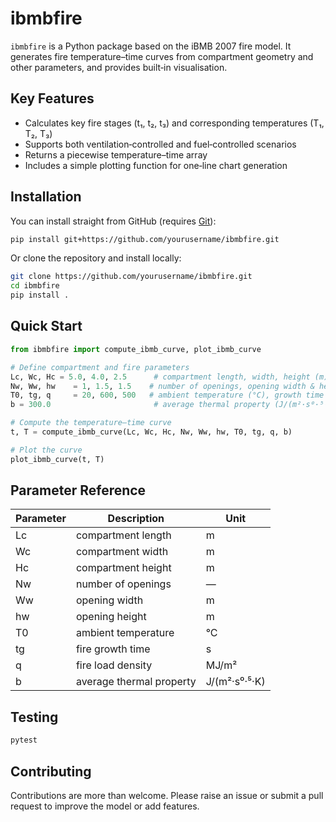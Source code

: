 # ibmbfire

`ibmbfire` is a Python package based on the iBMB 2007 fire model. It generates fire temperature–time curves from compartment geometry and other parameters, and provides built‑in visualisation.

## Key Features

- Calculates key fire stages (t₁, t₂, t₃) and corresponding temperatures (T₁, T₂, T₃)
- Supports both ventilation‑controlled and fuel‑controlled scenarios
- Returns a piecewise temperature–time array
- Includes a simple plotting function for one‑line chart generation

## Installation

You can install straight from GitHub (requires [Git](https://git-scm.com/)):

```bash
pip install git+https://github.com/yourusername/ibmbfire.git
```
Or clone the repository and install locally:

```bash
git clone https://github.com/yourusername/ibmbfire.git
cd ibmbfire
pip install .
```

## Quick Start
```python
from ibmbfire import compute_ibmb_curve, plot_ibmb_curve

# Define compartment and fire parameters
Lc, Wc, Hc = 5.0, 4.0, 2.5      # compartment length, width, height (m)
Nw, Ww, hw    = 1, 1.5, 1.5    # number of openings, opening width & height (m)
T0, tg, q     = 20, 600, 500   # ambient temperature (°C), growth time (s), fire load density (MJ/m²)
b = 300.0                       # average thermal property (J/(m²·s⁰·⁵·K))

# Compute the temperature–time curve
t, T = compute_ibmb_curve(Lc, Wc, Hc, Nw, Ww, hw, T0, tg, q, b)

# Plot the curve
plot_ibmb_curve(t, T)
```

## Parameter Reference
| Parameter | Description              | Unit          |
| --------- | ------------------------ | ------------- |
| Lc        | compartment length       | m             |
| Wc        | compartment width        | m             |
| Hc        | compartment height       | m             |
| Nw        | number of openings       | —             |
| Ww        | opening width            | m             |
| hw        | opening height           | m             |
| T0        | ambient temperature      | °C            |
| tg        | fire growth time         | s             |
| q         | fire load density        | MJ/m²         |
| b         | average thermal property | J/(m²·s⁰·⁵·K) |

## Testing
``` bash
pytest
```

## Contributing
Contributions are more than welcome. Please raise an issue or submit a pull request to improve the model or add features.
